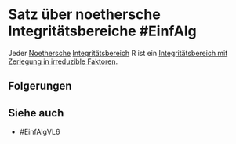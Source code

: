 # Satz über noethersche Integritätsbereiche #EinfAlg 
Jeder [Noethersche](Einf.%20Alg/Definition/Noethersche%20Ringe.md) [Integritätsbereich](Einf.%20Alg/Definition/Integrit%C3%A4tsbereich.md) R ist ein  [Integritätsbereich mit Zerlegung in irreduzible Faktoren](Einf.%20Alg/Definition/Zerlegung%20in%20irreduzible%20Elemente.md).
## Folgerungen

## Siehe auch
- #EinfAlgVL6 